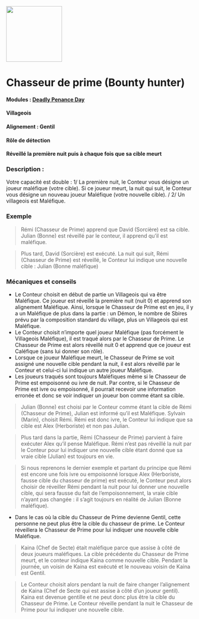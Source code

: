 <img src="https://github.com/brain-academy/wiki/blob/master/public/img/blood-on-the-clocktower/roles/bountyhunter.png?raw=true" height="150"> 

# Chasseur de prime (Bounty hunter)

#### Modules : [Deadly Penance Day](https://brain-academy.github.io/wiki/blood-on-the-clocktower/modules/deadly-penance-day)
#### Villageois
#### Alignement : Gentil 
#### Rôle de détection
#### Réveillé la première nuit puis à chaque fois que sa cible meurt

### Description :
Votre capacité est double :
1/ La première nuit, le Conteur vous désigne un joueur maléfique (votre cible). Si ce joueur meurt, la nuit qui suit, le Conteur vous désigne un nouveau joueur Maléfique (votre nouvelle cible).
/
2/ Un villageois est Maléfique.

### Exemple
> Rémi (Chasseur de Prime) apprend que David (Sorcière) est sa cible. Julian (Bonne) est réveillé par le conteur, il apprend qu’il est maléfique.

> Plus tard, David (Sorcière) est exécuté. La nuit qui suit, Rémi (Chasseur de Prime) est réveillé, le Conteur lui indique une nouvelle cible : Julian (Bonne maléfique)

### Mécaniques et conseils
- Le Conteur choisit en début de partie un Villageois qui va être Maléfique. Ce joueur est réveillé la première nuit (nuit 0) et apprend son alignement Maléfique. Ainsi, lorsque le Chasseur de Prime est en jeu, il y a un Maléfique de plus dans la partie : un Démon, le nombre de Sbires prévu par la composition standard du village, plus un Villageois qui est Maléfique.
- Le Conteur choisit n’importe quel joueur Maléfique (pas forcément le Villageois Maléfique), il est traqué alors par le Chasseur de Prime. Le Chasseur de Prime est alors réveillé nuit 0 et apprend que ce joueur est Caléfique (sans lui donner son rôle).
- Lorsque ce joueur Maléfique meurt, le Chasseur de Prime se voit assigné une nouvelle cible pendant la nuit, il est alors réveillé par le Conteur et celui-ci lui indique un autre joueur Maléfique.
- Les joueurs traqués sont toujours Maléfiques même si le Chasseur de Prime est empoisonné ou ivre de nuit. Par contre, si le Chasseur de Prime est ivre ou empoisonné, il pourrait recevoir une information erronée et donc se voir indiquer un joueur bon comme étant sa cible.

> Julian (Bonne) est choisi par le Conteur comme étant la cible de Rémi (Chasseur de Prime), Julian est informé qu’il est Maléfique. Sylvain (Marin), choisit Rémi. Rémi est donc ivre, le Conteur lui indique que sa cible est Alex (Herboriste) et non pas Julian.

> Plus tard dans la partie, Rémi (Chasseur de Prime) parvient à faire exécuter Alex qu’il pense Maléfique. Rémi n’est pas réveillé la nuit par le Conteur pour lui indiquer une nouvelle cible étant donné que sa vraie cible (Julian) est toujours en vie.

> Si nous reprenons le dernier exemple et partant du principe que Rémi est encore une fois ivre ou empoisonné lorsque Alex (Herboriste, fausse cible du chasseur de prime) est exécuté, le Conteur peut alors choisir de réveiller Rémi pendant la nuit pour lui donner une nouvelle cible, qui sera fausse du fait de l’empoisonnement, la vraie cible n’ayant pas changée : il s’agit toujours en réalité de Julian (Bonne maléfique).
 
- Dans le cas où la cible du Chasseur de Prime devienne Gentil, cette personne ne peut plus être la cible du chasseur de prime. Le Conteur réveillera le Chasseur de Prime pour lui indiquer une nouvelle cible Maléfique.
> Kaina (Chef de Secte) était maléfique parce que assise à côté de deux joueurs maléfiques. La cible précédente du Chasseur de Prime meurt, et le conteur indique Kaina comme nouvelle cible. Pendant la journée, un voisin de Kaina est exécuté et le nouveau voisin de Kaina est Gentil.

> Le Conteur choisit alors pendant la nuit de faire changer l’alignement de Kaina (Chef de Secte qui est assise à côté d’un joueur gentil). Kaina est devenue gentille et ne peut donc plus être la cible du Chasseur de Prime. Le Conteur réveille pendant la nuit le Chasseur de Prime pour lui indiquer une nouvelle cible.
